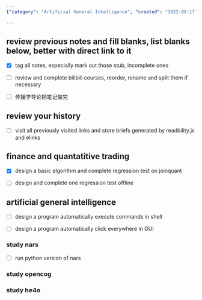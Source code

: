 ```yaml
---
{"category": "Artificial General Intelligence", "created": "2022-08-17T19:15:16.000Z", "date": "2022-08-17 19:15:16", "description": "This personal study plan covers various topics including reviewing past notes, revisiting history, studying finance and quantitative trading, and exploring artificial general intelligence. Tasks involved range from completing unfinished notes to designing algorithms and executing shell commands.", "modified": "2022-08-19T09:25:15.855Z", "tags": ["AGI", "finance", "financial", "quantatitive trading", "schedule", "stock"], "title": "self-learning schedules"}

---
```


## review previous notes and fill blanks, list blanks below, better with direct link to it

- [x] tag all notes, especially mark out those stub, incomplete ones

- [ ] review and complete bilibili courses, reorder, rename and split them if necessary

- [ ] 传播学导论把笔记做完

## review your history

- [ ] visit all previously visited links and store briefs generated by readbility.js and elinks

## finance and quantatitive trading

- [x] design a basic algorithm and complete regression test on joinquant

- [ ] design and complete one regression test offline

## artificial general intelligence

- [ ] design a program automatically execute commands in shell

- [ ] design a program automatically click everywhere in GUI

### study nars

- [ ] run python version of nars

### study opencog

### study he4o
